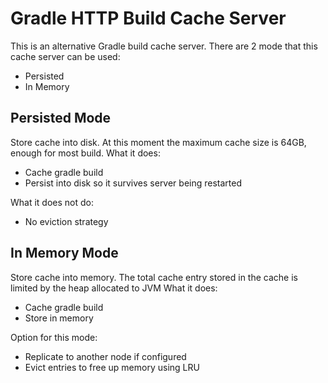 # Gradle HTTP Build Cache Server

This is an alternative Gradle build cache server.
There are 2 mode that this cache server can be used:
* Persisted
* In Memory

## Persisted Mode
Store cache into disk. At this moment the maximum cache size is 64GB, enough for most build.
What it does:
* Cache gradle build
* Persist into disk so it survives server being restarted

What it does not do:
* No eviction strategy

## In Memory Mode
Store cache into memory. The total cache entry stored in the cache is limited by the heap allocated to JVM
What it does:
* Cache gradle build
* Store in memory

Option for this mode:
* Replicate to another node if configured
* Evict entries to free up memory using LRU
